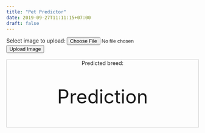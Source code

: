 ```yaml
---
title: "Pet Predictor"
date: 2019-09-27T11:11:15+07:00
draft: false
---
```


<style>
form {
    margin: auto;
    width: 100%;
}

.result {
    margin: auto;
    width: 100%;
    border: 1px solid #ccc;
}
</style>

<!-- <script src="https://ajax.googleapis.com/ajax/libs/jquery/2.1.1/jquery.min.js"></script>

<script>
    $("form#form").submit(function(){
        var formData = new FormData(this);
        $.post($(this).attr("action"), formData, function() {
                // success    
        });
        return false;
    });
</script>

<form id='form' action='http://localhost:3000/classify' method='POST' name="upload-image" enctype="multipart/form-data">
    Select image to upload:
    <input type="file" name="image" onchange="document.getElementById('image').src = window.URL.createObjectURL(this.files[0])" required>
    <br><br>
    <img id="image" src="#" width="500" height="500" align="center">
    <br><br>
    <input id="sub" type="submit" value="Upload Image">
</form> -->

<form id='form' action='http://localhost:3000/classify' method='POST' enctype="multipart/form-data">
    Select image to upload:
    <input type="file" name="image" required>
    <input id="sub" type="submit" value="Upload Image">
</form>


<br>

<div class="result" align="center">
    Predicted breed:
    <p id='pred' style="font-size:50px">Prediction</p>
</div>

<!-- <script >
    document.forms['form'].addEventListener('submit', (event) => {
        event.preventDefault();
        document.getElementById('pred').innerHTML = type(event['image'])
        fetch(event.target.action, {
            method: 'POST',
            body: new URLSearchParams(new FormData(event.target)) // event.target is the form
        }).then((resp) => {
            return resp.json(); // or resp.text() or whatever the server sends
        }).then((body) => {
            body.getElementById('pred').innerHTML = 'Worked!';
        }).catch((error) => {
           // document.getElementById('pred').innerHTML = 'Didn't work :(';
        });
    });
</script> -->
